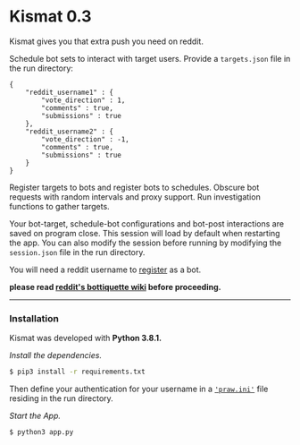 # Kismat 0.3

Kismat gives you that extra push you need on reddit.

Schedule bot sets to interact with target users.
Provide a `targets.json` file in the run directory:
```
{
    "reddit_username1" : {
        "vote_direction" : 1,
        "comments" : true,
        "submissions" : true
    },
    "reddit_username2" : {
        "vote_direction" : -1,
        "comments" : true,
        "submissions" : true
    }
}
```
Register targets to bots and register bots to schedules. 
Obscure bot requests with random intervals and proxy support.
Run investigation functions to gather targets.

Your bot-target, schedule-bot configurations and bot-post interactions are saved on program close. 
This session will load by default when restarting the app. You can also modify the session before running by modifying the `session.json` file in the run directory. 

You will need a reddit username to [register](https://redditclient.readthedocs.io/en/latest/oauth/) as a bot.

**please read [reddit's bottiquette wiki](https://www.reddit.com/wiki/bottiquette) before proceeding.**

----------------------------
### Installation

Kismat was developed with **Python 3.8.1.**

_Install the dependencies._

```sh
$ pip3 install -r requirements.txt
```

Then define your authentication for your username in a [`'praw.ini'`](https://praw.readthedocs.io/en/latest/getting_started/configuration/prawini.html) file residing in the run directory. 

_Start the App._

```sh
$ python3 app.py
```
